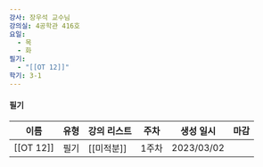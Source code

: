 ```yaml
---
강사: 장우석 교수님
강의실: 4공학관 416호
요일:
  - 목
  - 화
필기:
  - "[[OT 12]]"
학기: 3-1
---
```

#### 필기

|이름|유형|강의 리스트|주차|생성 일시|마감|
|---|---|---|---|---|---|
|[[OT 12]]|필기|[[미적분]]|1주차|2023/03/02||